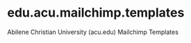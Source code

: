 edu.acu.mailchimp.templates
===========================

Abilene Christian University (acu.edu) Mailchimp Templates